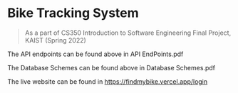# Bike Tracking System

> As a part of CS350 Introduction to Software Engineering Final Project, KAIST (Spring 2022)

The API endpoints can be found above in API EndPoints.pdf

The Database Schemes can be found above in Database Schemes.pdf

The live website can be found in https://findmybike.vercel.app/login
